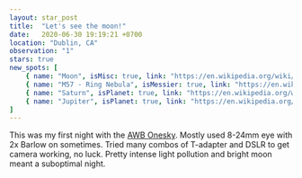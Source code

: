 ```yaml
---
layout: star_post
title:  "Let's see the moon!"
date:   2020-06-30 19:19:21 +0700
location: "Dublin, CA"
observation: "1"
stars: true
new_spots: [
    { name: "Moon", isMisc: true, link: "https://en.wikipedia.org/wiki/Moon", bestPhoto: "/Day23#moon", bestPhotoDate: "August 3, 2020", bestPhotoDevice: "ZWO ASI 120MM-S" }, 
    { name: "M57 - Ring Nebula", isMessier: true, link: "https://en.wikipedia.org/wiki/Ring_Nebula", date: "June 30, 2020" },
    { name: "Saturn", isPlanet: true, link: "https://en.wikipedia.org/wiki/Saturn", date: "June 30, 2020" , bestPhoto: "/Day28#saturn", bestPhotoDate: "August 14, 2020", bestPhotoDevice: "ZWO ASI 120MM-S" }, 
    { name: "Jupiter", isPlanet: true, link: "https://en.wikipedia.org/wiki/Jupiter", date: "June 30, 2020", bestPhoto: "/Day28#jupiter", bestPhotoDate: "August 14, 2020", bestPhotoDevice: "ZWO ASI 120MM-S" }
]
---
```


This was my first night with the [AWB Onesky](https://shop.astronomerswithoutborders.org/products/awb-onesky-reflector-telescope). Mostly used 8-24mm eye with 2x Barlow on sometimes. Tried many combos of T-adapter and DSLR to get camera working, no luck. Pretty intense light pollution and bright moon meant a suboptimal night.